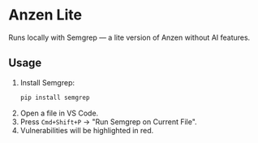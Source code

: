 # Anzen Lite

Runs locally with Semgrep — a lite version of Anzen without AI features.

## Usage
1. Install Semgrep:
   ```bash
   pip install semgrep
   ```
2. Open a file in VS Code.
3. Press `Cmd+Shift+P` → "Run Semgrep on Current File".
4. Vulnerabilities will be highlighted in red.
